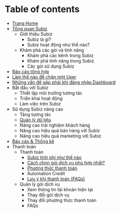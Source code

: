 # Table of contents

* [Trang Home](README.md)
* [Tổng quan Subiz](page-2/README.md)
  * Giới thiệu Subiz
    * Subiz là gì?
    * Subiz hoạt động như thế nào?
  * Khám phá các gói và tính năng
    * Khám phá các kênh trong Subiz
    * Khám phá tính năng trong Subiz
    * Các gói sử dụng Subiz
* [Báo cáo tổng hợp](bao-cao-and-thong-ke.md)
* [Làm thế nào để chặn một User](lam-the-nao-de-chan-mot-user.md)
* [Những vấn đề gặp phải khi đăng nhập Dashboard](untitled-1.md)
* Bắt đầu với Subiz
  * Thiết lập môi trường tương tác
  * Triển khai hoạt động
  * Làm việc trên Subiz
* Sử dụng Subiz nâng cao
  * Tăng tương tác
  * [Quản lý dữ liệu](su-dung-subiz-nang-cao/untitled.md)
  * Nâng cao trải nghiệm khách hàng
  * Nâng cao hiệu quả bán hàng với Subiz
  * Nâng cao hiệu quả marketing với Subiz
* [Báo cáo & Thống kê](bao-cao-and-thong-ke-1.md)
* Thanh toán
  * Thanh toán
    * [Subiz tính phí như thế nào](untitled/thanh-toan/subiz-tinh-phi-nhu-the-nao.md)
    * [Cách chọn gói dịch vụ phù hợp nhất?](untitled/thanh-toan/cach-chon-goi-dich-vu-phu-hop-nhat.md)
    * [Phương thức thanh toán](untitled/thanh-toan/untitled.md)
    * Automation Credit
    * [Lưu ý khi thanh toán \(FAQs\)](untitled/thanh-toan/luu-y-khi-thanh-toan-faqs.md)
  * Quản lý gói dịch vụ
    * Xem thông tin tài khoản hiện tại
    * Thay đổi gói dịch vụ
    * Thay đổi phương thức thanh toán
    * FAQs

